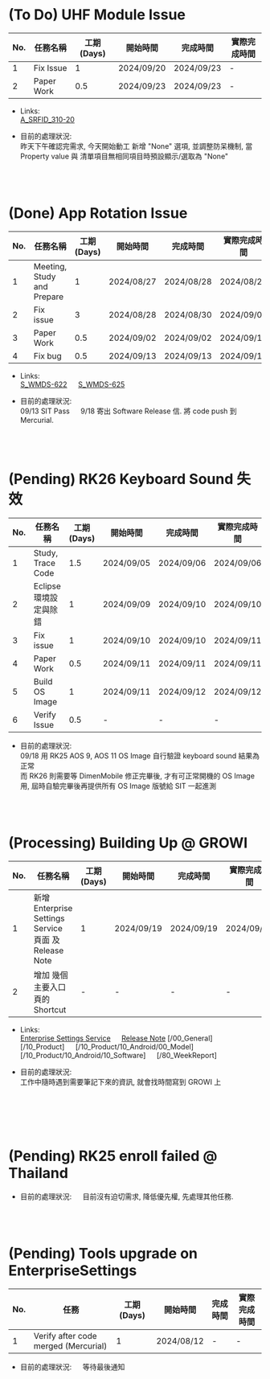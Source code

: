 # (To Do) UHF Module Issue
| No. | 任務名稱                   | 工期 (Days) | 開始時間   | 完成時間   | 實際完成時間 |
| --- | -------------------------- | ----------- | ---------- | ---------- | ------------ |
| 1   | Fix Issue                  | 1           | 2024/09/20 | 2024/09/23 | -            |
| 2   | Paper Work                 | 0.5         | 2024/09/23 | 2024/09/23 | -            |

- Links:</br>
[A_SRFID_310-20](https://jira.cipherlab.com.tw/browse/A_SRFID_310-20)  

- 目前的處理狀況:  
昨天下午確認完需求, 今天開始動工
新增 "None" 選項, 並調整防呆機制, 當 Property value 與 清單項目無相同項目時預設顯示/選取為 "None"
</br>
</br>

# (Done) App Rotation Issue
| No. | 任務名稱                   | 工期 (Days) | 開始時間   | 完成時間   | 實際完成時間 |
| --- | -------------------------- | ----------- | ---------- | ---------- | ------------ |
| 1   | Meeting, Study and Prepare | 1           | 2024/08/27 | 2024/08/28 | 2024/08/28   |
| 2   | Fix issue                  | 3           | 2024/08/28 | 2024/08/30 | 2024/09/02   |
| 3   | Paper Work                 | 0.5         | 2024/09/02 | 2024/09/02 | 2024/09/11   |
| 4   | Fix bug                    | 0.5         | 2024/09/13 | 2024/09/13 | 2024/09/13   |

- Links:</br>
[S_WMDS-622](https://jira.cipherlab.com.tw/browse/S_WMDS-622) &emsp;
[S_WMDS-625](https://jira.cipherlab.com.tw/browse/S_WMDS-625)

- 目前的處理狀況:  
09/13 SIT Pass &emsp; 9/18 寄出 Software Release 信. 將 code push 到 Mercurial.
</br>
</br>

# (Pending) RK26 Keyboard Sound 失效
| No. | 任務名稱                         | 工期 (Days) | 開始時間   | 完成時間   | 實際完成時間 |
| --- | ------------------------------- | ----------- | ---------- | ---------- | ------------ |
| 1   | Study, Trace Code               | 1.5         | 2024/09/05 | 2024/09/06 | 2024/09/06   |
| 2   | Eclipse 環境設定與除錯            | 1           | 2024/09/09 | 2024/09/10 | 2024/09/10   |
| 3   | Fix issue                       | 1           | 2024/09/10 | 2024/09/10 | 2024/09/11   |
| 4   | Paper Work                      | 0.5         | 2024/09/11 | 2024/09/11 | 2024/09/11   |
| 5   | Build OS Image                  | 1           | 2024/09/11 | 2024/09/12 | 2024/09/12   |
| 6   | Verify Issue                    | 0.5         | -          | -          | -            |

- 目前的處理狀況:  
09/18 用 RK25 AOS 9, AOS 11 OS Image 自行驗證 keyboard sound 結果為正常  
而 RK26 則需要等 DimenMobile 修正完畢後, 才有可正常開機的 OS Image 用, 屆時自驗完畢後再提供所有 OS Image 版號給 SIT 一起進測
</br>
</br>

# (Processing) Building Up @ GROWI
| No. | 任務名稱                                                     | 工期 (Days) | 開始時間   | 完成時間   | 實際完成時間 |
| --- | ----------------------------------------------------------- | ----------- | ---------- | ---------- | ------------ |
| 1   | 新增 Enterprise Settings Service 頁面 及 Release Note         | 1          | 2024/09/19 | 2024/09/19 | 2024/09/19   |
| 2   | 增加 幾個主要入口頁的 Shortcut                                  | -           | -          | -          | -            |

- Links:</br>
[Enterprise Settings Service](http://192.168.8.100:12000/66ebbc0be29b20ef8a0db322) &emsp; [Release Note](http://192.168.8.100:12000/66ebea62e29b20ef8a0dd337)
[/00_General] &emsp; [/10_Product] &emsp; [/10_Product/10_Android/00_Model] &emsp; [/10_Product/10_Android/10_Software] &emsp; [/80_WeekReport]

- 目前的處理狀況:  
工作中隨時遇到需要筆記下來的資訊, 就會找時間寫到 GROWI 上
</br>
</br>
</br>
</br> 


# (Pending) RK25 enroll failed @ Thailand
- 目前的處理狀況: &emsp; 目前沒有迫切需求, 降低優先權, 先處理其他任務.
</br>
</br>

# (Pending) Tools upgrade on EnterpriseSettings
| No. | 任務                                 | 工期 (Days) | 開始時間   | 完成時間   | 實際完成時間 |
| --- | ------------------------------------ | ----------- | ---------- | ---------- | ------------ |
| 1   | Verify after code merged (Mercurial) | 1           | 2024/08/12 | -          | -            |

- 目前的處理狀況: &emsp; 等待最後通知
